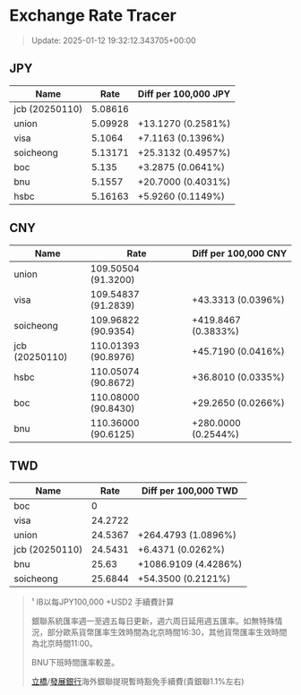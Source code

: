 # Exchange Rate Tracer

> Update: 2025-01-12 19:32:12.343705+00:00

## JPY

| Name           |    Rate | Diff per 100,000 JPY   |
|----------------|---------|------------------------|
| jcb (20250110) | 5.08616 |                        |
| union          | 5.09928 | +13.1270 (0.2581%)     |
| visa           | 5.1064  | +7.1163 (0.1396%)      |
| soicheong      | 5.13171 | +25.3132 (0.4957%)     |
| boc            | 5.135   | +3.2875 (0.0641%)      |
| bnu            | 5.1557  | +20.7000 (0.4031%)     |
| hsbc           | 5.16163 | +5.9260 (0.1149%)      |

## CNY

| Name           | Rate                | Diff per 100,000 CNY   |
|----------------|---------------------|------------------------|
| union          | 109.50504	(91.3200) |                        |
| visa           | 109.54837	(91.2839) | +43.3313 (0.0396%)     |
| soicheong      | 109.96822	(90.9354) | +419.8467 (0.3833%)    |
| jcb (20250110) | 110.01393	(90.8976) | +45.7190 (0.0416%)     |
| hsbc           | 110.05074	(90.8672) | +36.8010 (0.0335%)     |
| boc            | 110.08000	(90.8430) | +29.2650 (0.0266%)     |
| bnu            | 110.36000	(90.6125) | +280.0000 (0.2544%)    |

## TWD

| Name           |    Rate | Diff per 100,000 TWD   |
|----------------|---------|------------------------|
| boc            |  0      |                        |
| visa           | 24.2722 |                        |
| union          | 24.5367 | +264.4793 (1.0896%)    |
| jcb (20250110) | 24.5431 | +6.4371 (0.0262%)      |
| bnu            | 25.63   | +1086.9109 (4.4286%)   |
| soicheong      | 25.6844 | +54.3500 (0.2121%)     |


> ¹ IB以每JPY100,000 +USD2 手續費計算
>
> 銀聯系統匯率週一至週五每日更新，週六周日延用週五匯率。如無特殊情況，部分歐系貨幣匯率生效時間為北京時間16:30，其他貨幣匯率生效時間為北京時間11:00。
>
> BNU下班時間匯率較差。
>
> [立橋](https://www.wlbank.com.mo/uploads/ueditor/file/20181211/1544536513900230.pdf)/[發展銀行](https://www.mdb.com.mo/Service_Charges_20230728.pdf)海外銀聯提現暫時豁免手續費(貴銀聯1.1%左右)

